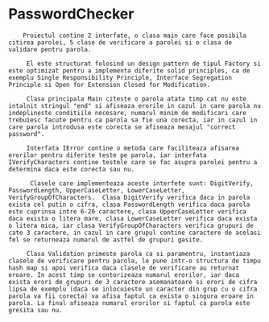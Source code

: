 # PasswordChecker
        Proiectul contine 2 interfate, o clasa main care face posibila citirea parolei, 5 clase de verificare a parolei si o clasa de validare pentru parola.

         El este structurat folosind un design pattern de tipul Factory si este optimizat pentru a implementa diferite solid principles, ca de exemplu Single Responsibility Principle, Interface Segregation Principle si Open for Extension Closed for Modification.
  
         Clasa principala Main citeste o parola atata timp cat nu este intalnit stringul "end" si afiseaza erorile in cazul in care parola nu indeplineste conditiile necesare, numarul minim de modificari care trebuiesc facute pentru ca parola sa fie una corecta, iar in cazul in care parola introdusa este corecta se afiseaza mesajul "correct password".
         
         Interfata IError contine o metoda care faciliteaza afisarea erorilor pentru diferite teste pe parola, iar interfata IVerifyCharacters contine testele care se fac asupra parolei pentru a determina daca este corecta sau nu.
  
          Clasele care implementeaza aceste interfete sunt: DigitVerify, PasswordLength, UpperCaseLetter, LowerCaseLetter, VerifyGroupOfCharacters.  Clasa DigitVerify verifica daca in parola exista cel putin o cifra, clasa PasswordLength verifica daca parola este cuprinsa intre 6-20 caractere, clasa UpperCaseLetter verifica daca exista o litera mare, clasa LowerCaseLetter verifica daca exista o litera mica, iar clasa VerifyGroupOfCharacters verifica grupuri de cate 3 caractere, in cazul in care grupul contine caractere de acelasi fel se returneaza numarul de astfel de grupuri gasite.
  
         Clasa Validation primeste parola ca si paramentru, instantiaza clasele de verificare pentru parola, le pune intr-o structura de timpu hash map si apoi verifica daca clasele de verificare au returnat eroare. In acest timp se contorizeaza numarul erorilor, iar daca exista erori de grupuri de 3 caractere asemanatoare si erori de cifra lipsa de exemplu (daca se inlocuieste un caracter din grup cu o cifra parola va fii corecta) va afisa faptul ca exista o singura eroare in parola. La final afiseaza numarul erorilor si faptul ca parola este gresita sau nu.

